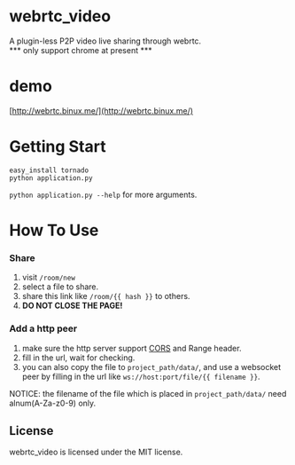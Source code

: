 webrtc_video
============

A plugin-less P2P video live sharing through webrtc.  
*** only support chrome at present ***

# demo
[http://webrtc.binux.me/](http://webrtc.binux.me/)

# Getting Start
```
easy_install tornado
python application.py
```

`python application.py --help` for more arguments.
  
  
  
# How To Use
### Share
1. visit `/room/new`
2. select a file to share.
3. share this link like `/room/{{ hash }}` to others.
3. **DO NOT CLOSE THE PAGE!**

### Add a http peer
1. make sure the http server support [CORS](http://en.wikipedia.org/wiki/Cross-origin_resource_sharing) and Range header.
2. fill in the url, wait for checking.
3. you can also copy the file to `project_path/data/`, and use a websocket peer by filling in the url like `ws://host:port/file/{{ filename }}`. 

NOTICE: the filename of the file which is placed in `project_path/data/` need alnum(A-Za-z0-9) only.


## License
webrtc_video is licensed under the MIT license.
